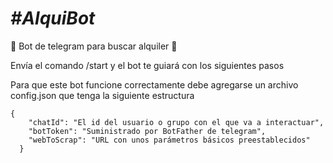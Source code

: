 <em> <h1> #AlquiBot </h1>  </em>
 :construction: Bot de telegram para buscar alquiler :construction:

Envía el comando /start y el bot te guiará con los siguientes pasos

Para que este bot funcione correctamente debe agregarse un archivo config.json que tenga la siguiente estructura 

```
{
    "chatId": "El id del usuario o grupo con el que va a interactuar",
    "botToken": "Suministrado por BotFather de telegram",
    "webToScrap": "URL con unos parámetros básicos preestablecidos"
  }
  ```